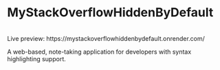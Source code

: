 <h1>MyStackOverflowHiddenByDefault</h1>
<br>
Live preview: https://mystackoverflowhiddenbydefault.onrender.com/

A web-based, note-taking application for developers with syntax highlighting support.
